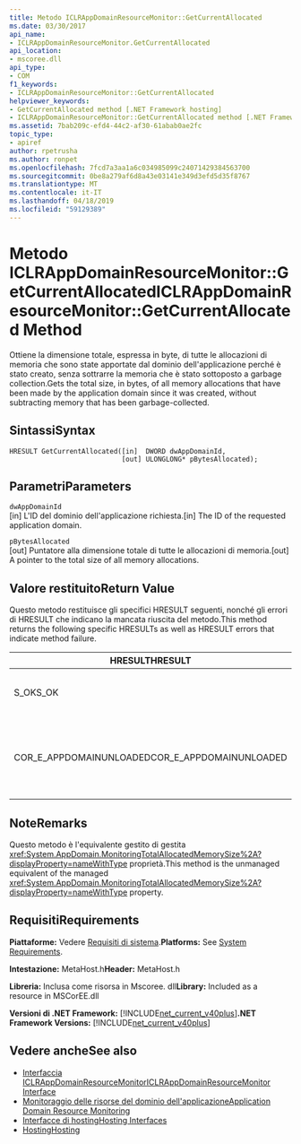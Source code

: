 ```yaml
---
title: Metodo ICLRAppDomainResourceMonitor::GetCurrentAllocated
ms.date: 03/30/2017
api_name:
- ICLRAppDomainResourceMonitor.GetCurrentAllocated
api_location:
- mscoree.dll
api_type:
- COM
f1_keywords:
- ICLRAppDomainResourceMonitor::GetCurrentAllocated
helpviewer_keywords:
- GetCurrentAllocated method [.NET Framework hosting]
- ICLRAppDomainResourceMonitor::GetCurrentAllocated method [.NET Framework hosting]
ms.assetid: 7bab209c-efd4-44c2-af30-61abab0ae2fc
topic_type:
- apiref
author: rpetrusha
ms.author: ronpet
ms.openlocfilehash: 7fcd7a3aa1a6c034985099c24071429384563700
ms.sourcegitcommit: 0be8a279af6d8a43e03141e349d3efd5d35f8767
ms.translationtype: MT
ms.contentlocale: it-IT
ms.lasthandoff: 04/18/2019
ms.locfileid: "59129389"
---
```

# <a name="iclrappdomainresourcemonitorgetcurrentallocated-method"></a><span data-ttu-id="4d9a6-102">Metodo ICLRAppDomainResourceMonitor::GetCurrentAllocated</span><span class="sxs-lookup"><span data-stu-id="4d9a6-102">ICLRAppDomainResourceMonitor::GetCurrentAllocated Method</span></span>
<span data-ttu-id="4d9a6-103">Ottiene la dimensione totale, espressa in byte, di tutte le allocazioni di memoria che sono state apportate dal dominio dell'applicazione perché è stato creato, senza sottrarre la memoria che è stato sottoposto a garbage collection.</span><span class="sxs-lookup"><span data-stu-id="4d9a6-103">Gets the total size, in bytes, of all memory allocations that have been made by the application domain since it was created, without subtracting memory that has been garbage-collected.</span></span>  
  
## <a name="syntax"></a><span data-ttu-id="4d9a6-104">Sintassi</span><span class="sxs-lookup"><span data-stu-id="4d9a6-104">Syntax</span></span>  
  
```  
HRESULT GetCurrentAllocated([in]  DWORD dwAppDomainId,  
                            [out] ULONGLONG* pBytesAllocated);  
```  
  
## <a name="parameters"></a><span data-ttu-id="4d9a6-105">Parametri</span><span class="sxs-lookup"><span data-stu-id="4d9a6-105">Parameters</span></span>  
 `dwAppDomainId`  
 <span data-ttu-id="4d9a6-106">[in] L'ID del dominio dell'applicazione richiesta.</span><span class="sxs-lookup"><span data-stu-id="4d9a6-106">[in] The ID of the requested application domain.</span></span>  
  
 `pBytesAllocated`  
 <span data-ttu-id="4d9a6-107">[out] Puntatore alla dimensione totale di tutte le allocazioni di memoria.</span><span class="sxs-lookup"><span data-stu-id="4d9a6-107">[out] A pointer to the total size of all memory allocations.</span></span>  
  
## <a name="return-value"></a><span data-ttu-id="4d9a6-108">Valore restituito</span><span class="sxs-lookup"><span data-stu-id="4d9a6-108">Return Value</span></span>  
 <span data-ttu-id="4d9a6-109">Questo metodo restituisce gli specifici HRESULT seguenti, nonché gli errori di HRESULT che indicano la mancata riuscita del metodo.</span><span class="sxs-lookup"><span data-stu-id="4d9a6-109">This method returns the following specific HRESULTs as well as HRESULT errors that indicate method failure.</span></span>  
  
|<span data-ttu-id="4d9a6-110">HRESULT</span><span class="sxs-lookup"><span data-stu-id="4d9a6-110">HRESULT</span></span>|<span data-ttu-id="4d9a6-111">Descrizione</span><span class="sxs-lookup"><span data-stu-id="4d9a6-111">Description</span></span>|  
|-------------|-----------------|  
|<span data-ttu-id="4d9a6-112">S_OK</span><span class="sxs-lookup"><span data-stu-id="4d9a6-112">S_OK</span></span>|<span data-ttu-id="4d9a6-113">Metodo completato correttamente.</span><span class="sxs-lookup"><span data-stu-id="4d9a6-113">The method completed successfully.</span></span>|  
|<span data-ttu-id="4d9a6-114">COR_E_APPDOMAINUNLOADED</span><span class="sxs-lookup"><span data-stu-id="4d9a6-114">COR_E_APPDOMAINUNLOADED</span></span>|<span data-ttu-id="4d9a6-115">Il dominio dell'applicazione è stato scaricato o non esiste.</span><span class="sxs-lookup"><span data-stu-id="4d9a6-115">The application domain has been unloaded or does not exist.</span></span>|  
  
## <a name="remarks"></a><span data-ttu-id="4d9a6-116">Note</span><span class="sxs-lookup"><span data-stu-id="4d9a6-116">Remarks</span></span>  
 <span data-ttu-id="4d9a6-117">Questo metodo è l'equivalente gestito di gestita <xref:System.AppDomain.MonitoringTotalAllocatedMemorySize%2A?displayProperty=nameWithType> proprietà.</span><span class="sxs-lookup"><span data-stu-id="4d9a6-117">This method is the unmanaged equivalent of the managed <xref:System.AppDomain.MonitoringTotalAllocatedMemorySize%2A?displayProperty=nameWithType> property.</span></span>  
  
## <a name="requirements"></a><span data-ttu-id="4d9a6-118">Requisiti</span><span class="sxs-lookup"><span data-stu-id="4d9a6-118">Requirements</span></span>  
 <span data-ttu-id="4d9a6-119">**Piattaforme:** Vedere [Requisiti di sistema](../../../../docs/framework/get-started/system-requirements.md).</span><span class="sxs-lookup"><span data-stu-id="4d9a6-119">**Platforms:** See [System Requirements](../../../../docs/framework/get-started/system-requirements.md).</span></span>  
  
 <span data-ttu-id="4d9a6-120">**Intestazione:** MetaHost.h</span><span class="sxs-lookup"><span data-stu-id="4d9a6-120">**Header:** MetaHost.h</span></span>  
  
 <span data-ttu-id="4d9a6-121">**Libreria:** Inclusa come risorsa in Mscoree. dll</span><span class="sxs-lookup"><span data-stu-id="4d9a6-121">**Library:** Included as a resource in MSCorEE.dll</span></span>  
  
 <span data-ttu-id="4d9a6-122">**Versioni di .NET Framework:** [!INCLUDE[net_current_v40plus](../../../../includes/net-current-v40plus-md.md)]</span><span class="sxs-lookup"><span data-stu-id="4d9a6-122">**.NET Framework Versions:** [!INCLUDE[net_current_v40plus](../../../../includes/net-current-v40plus-md.md)]</span></span>  
  
## <a name="see-also"></a><span data-ttu-id="4d9a6-123">Vedere anche</span><span class="sxs-lookup"><span data-stu-id="4d9a6-123">See also</span></span>

- [<span data-ttu-id="4d9a6-124">Interfaccia ICLRAppDomainResourceMonitor</span><span class="sxs-lookup"><span data-stu-id="4d9a6-124">ICLRAppDomainResourceMonitor Interface</span></span>](../../../../docs/framework/unmanaged-api/hosting/iclrappdomainresourcemonitor-interface.md)
- [<span data-ttu-id="4d9a6-125">Monitoraggio delle risorse del dominio dell'applicazione</span><span class="sxs-lookup"><span data-stu-id="4d9a6-125">Application Domain Resource Monitoring</span></span>](../../../../docs/standard/garbage-collection/app-domain-resource-monitoring.md)
- [<span data-ttu-id="4d9a6-126">Interfacce di hosting</span><span class="sxs-lookup"><span data-stu-id="4d9a6-126">Hosting Interfaces</span></span>](../../../../docs/framework/unmanaged-api/hosting/hosting-interfaces.md)
- [<span data-ttu-id="4d9a6-127">Hosting</span><span class="sxs-lookup"><span data-stu-id="4d9a6-127">Hosting</span></span>](../../../../docs/framework/unmanaged-api/hosting/index.md)
